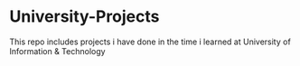 # University-Projects
This repo includes projects i have done in the time i learned at University of Information &amp; Technology
